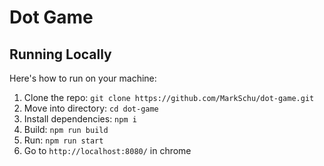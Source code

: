 # Dot Game

## Running Locally 
Here's how to run on your machine: 

1. Clone the repo: `git clone https://github.com/MarkSchu/dot-game.git`
2. Move into directory: `cd dot-game`
3. Install dependencies:  `npm i`
4. Build: `npm run build`
5. Run: `npm run start`
6. Go to `http://localhost:8080/` in chrome